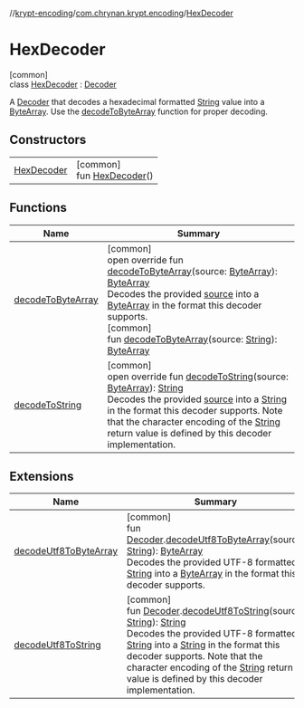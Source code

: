//[krypt-encoding](../../../index.md)/[com.chrynan.krypt.encoding](../index.md)/[HexDecoder](index.md)

# HexDecoder

[common]\
class [HexDecoder](index.md) : [Decoder](../-decoder/index.md)

A [Decoder](../-decoder/index.md) that decodes a hexadecimal formatted [String](https://kotlinlang.org/api/latest/jvm/stdlib/kotlin/-string/index.html) value into a [ByteArray](https://kotlinlang.org/api/latest/jvm/stdlib/kotlin/-byte-array/index.html). Use the [decodeToByteArray](decode-to-byte-array.md) function for proper decoding.

## Constructors

| | |
|---|---|
| [HexDecoder](-hex-decoder.md) | [common]<br>fun [HexDecoder](-hex-decoder.md)() |

## Functions

| Name | Summary |
|---|---|
| [decodeToByteArray](decode-to-byte-array.md) | [common]<br>open override fun [decodeToByteArray](decode-to-byte-array.md)(source: [ByteArray](https://kotlinlang.org/api/latest/jvm/stdlib/kotlin/-byte-array/index.html)): [ByteArray](https://kotlinlang.org/api/latest/jvm/stdlib/kotlin/-byte-array/index.html)<br>Decodes the provided [source](decode-to-byte-array.md) into a [ByteArray](https://kotlinlang.org/api/latest/jvm/stdlib/kotlin/-byte-array/index.html) in the format this decoder supports.<br>[common]<br>fun [decodeToByteArray](decode-to-byte-array.md)(source: [String](https://kotlinlang.org/api/latest/jvm/stdlib/kotlin/-string/index.html)): [ByteArray](https://kotlinlang.org/api/latest/jvm/stdlib/kotlin/-byte-array/index.html) |
| [decodeToString](decode-to-string.md) | [common]<br>open override fun [decodeToString](decode-to-string.md)(source: [ByteArray](https://kotlinlang.org/api/latest/jvm/stdlib/kotlin/-byte-array/index.html)): [String](https://kotlinlang.org/api/latest/jvm/stdlib/kotlin/-string/index.html)<br>Decodes the provided [source](decode-to-string.md) into a [String](https://kotlinlang.org/api/latest/jvm/stdlib/kotlin/-string/index.html) in the format this decoder supports. Note that the character encoding of the [String](https://kotlinlang.org/api/latest/jvm/stdlib/kotlin/-string/index.html) return value is defined by this decoder implementation. |

## Extensions

| Name | Summary |
|---|---|
| [decodeUtf8ToByteArray](../decode-utf8-to-byte-array.md) | [common]<br>fun [Decoder](../-decoder/index.md).[decodeUtf8ToByteArray](../decode-utf8-to-byte-array.md)(source: [String](https://kotlinlang.org/api/latest/jvm/stdlib/kotlin/-string/index.html)): [ByteArray](https://kotlinlang.org/api/latest/jvm/stdlib/kotlin/-byte-array/index.html)<br>Decodes the provided UTF-8 formatted [String](../decode-utf8-to-byte-array.md) into a [ByteArray](https://kotlinlang.org/api/latest/jvm/stdlib/kotlin/-byte-array/index.html) in the format this decoder supports. |
| [decodeUtf8ToString](../decode-utf8-to-string.md) | [common]<br>fun [Decoder](../-decoder/index.md).[decodeUtf8ToString](../decode-utf8-to-string.md)(source: [String](https://kotlinlang.org/api/latest/jvm/stdlib/kotlin/-string/index.html)): [String](https://kotlinlang.org/api/latest/jvm/stdlib/kotlin/-string/index.html)<br>Decodes the provided UTF-8 formatted [String](../decode-utf8-to-string.md) into a [String](https://kotlinlang.org/api/latest/jvm/stdlib/kotlin/-string/index.html) in the format this decoder supports. Note that the character encoding of the [String](https://kotlinlang.org/api/latest/jvm/stdlib/kotlin/-string/index.html) return value is defined by this decoder implementation. |
